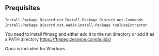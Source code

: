 ﻿## Prequisites
``` Install-Package Discord.net ```
``` Install-Package Discord.net.Commands ```
``` Install-Package Discord.net.Audio ```
``` Install-Package YouTubeExtractor ```

You need to install ffmpeg and either add it to the run directory or add it as a PATH directory
https://ffmpeg.zeranoe.com/builds/

Opus is included for Windows